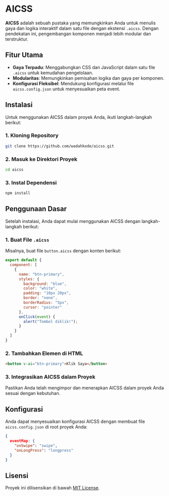 # AICSS

**AICSS** adalah sebuah pustaka yang memungkinkan Anda untuk menulis gaya dan logika interaktif dalam satu file dengan ekstensi `.aicss`. Dengan pendekatan ini, pengembangan komponen menjadi lebih modular dan terstruktur.

## Fitur Utama

- **Gaya Terpadu**: Menggabungkan CSS dan JavaScript dalam satu file `.aicss` untuk kemudahan pengelolaan.
- **Modularitas**: Memungkinkan pemisahan logika dan gaya per komponen.
- **Konfigurasi Fleksibel**: Mendukung konfigurasi melalui file `aicss.config.json` untuk menyesuaikan peta event.

## Instalasi

Untuk menggunakan AICSS dalam proyek Anda, ikuti langkah-langkah berikut:

### 1. Kloning Repository

```bash
git clone https://github.com/wadahkode/aicss.git
```

### 2. Masuk ke Direktori Proyek

```bash
cd aicss
```

### 3. Instal Dependensi

```bash
npm install
```

## Penggunaan Dasar

Setelah instalasi, Anda dapat mulai menggunakan AICSS dengan langkah-langkah berikut:

### 1. Buat File `.aicss`

Misalnya, buat file `button.aicss` dengan konten berikut:

```javascript
export default {
  component: [
    {
      name: "btn-primary",
      styles: {
        background: "blue",
        color: "white",
        padding: "10px 20px",
        border: "none",
        borderRadius: "5px",
        cursor: "pointer"
      },
      onClick(event) {
        alert("Tombol diklik!");
      }
    }
  ]
}
```

### 2. Tambahkan Elemen di HTML

```html
<button v-ai="btn-primary">Klik Saya</button>
```

### 3. Integrasikan AICSS dalam Proyek

Pastikan Anda telah mengimpor dan menerapkan AICSS dalam proyek Anda sesuai dengan kebutuhan.

## Konfigurasi

Anda dapat menyesuaikan konfigurasi AICSS dengan membuat file `aicss.config.json` di root proyek Anda:

```json
{
  eventMap: {
    "onSwipe": "swipe",
    "onLongPress": "longpress"
  }
}
```

## Lisensi

Proyek ini dilisensikan di bawah [MIT License](LICENSE).


